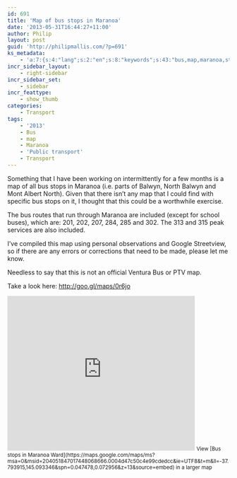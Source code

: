 ```yaml
---
id: 691
title: 'Map of bus stops in Maranoa'
date: '2013-05-31T16:44:27+11:00'
author: Philip
layout: post
guid: 'http://philipmallis.com/?p=691'
ks_metadata:
    - 'a:7:{s:4:"lang";s:2:"en";s:8:"keywords";s:43:"bus,map,maranoa,stops,balwyn,included,north";s:19:"keywords_autoupdate";i:1;s:11:"description";s:156:"bus stops in Maranoa (i.e. parts of Balwyn, North Balwyn and Mont Albert North). Given that there isn''t any map that I could find with specific bus stops on";s:22:"description_autoupdate";i:1;s:5:"title";s:0:"";s:6:"robots";s:12:"index,follow";}'
incr_sidebar_layout:
    - right-sidebar
incr_sidebar_set:
    - sidebar
incr_feattype:
    - show_thumb
categories:
    - Transport
tags:
    - '2013'
    - Bus
    - map
    - Maranoa
    - 'Public transport'
    - Transport
---
```


Something that I have been working on intermittently for a few months is a map of all bus stops in Maranoa (i.e. parts of Balwyn, North Balwyn and Mont Albert North). Given that there isn’t any map that I could find with specific bus stops on it, I thought that this could be a worthwhile exercise.

The bus routes that run through Maranoa are included (except for school buses), which are: 201, 202, 207, 284, 285 and 302. The 313 and 315 peak services are also included.

I’ve compiled this map using personal observations and Google Streetview, so if there are any errors or corrections that need to be made, please let me know.

Needless to say that this is not an official Ventura Bus or PTV map.

Take a look here: <http://goo.gl/maps/0r6jo>

<iframe frameborder="0" height="350" loading="lazy" marginheight="0" marginwidth="0" scrolling="no" src="https://maps.google.com/maps/ms?msa=0&msid=204051847017448068666.0004d47c50c4e99cdedcc&ie=UTF8&t=m&ll=-37.793915,145.093346&spn=0.047478,0.072956&z=13&output=embed" width="425"></iframe>  
<small>View [Bus stops in Maranoa Ward](https://maps.google.com/maps/ms?msa=0&msid=204051847017448068666.0004d47c50c4e99cdedcc&ie=UTF8&t=m&ll=-37.793915,145.093346&spn=0.047478,0.072956&z=13&source=embed) in a larger map</small>